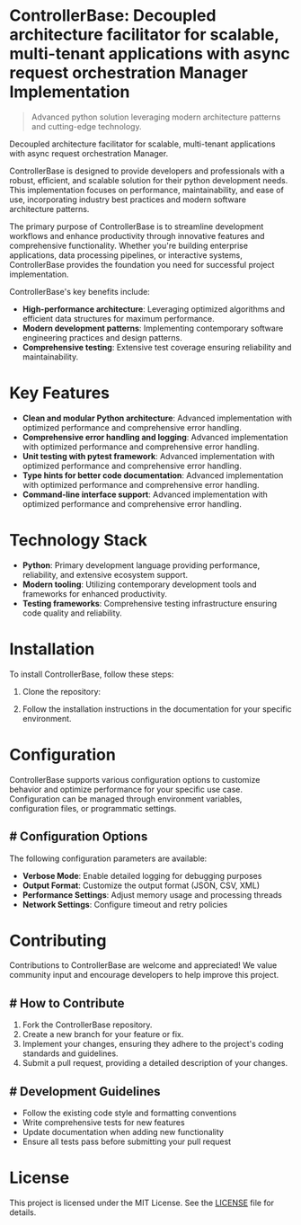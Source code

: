 <!-- fallback_ControllerBase_20250804213317_78128 -->

# ControllerBase: Decoupled architecture facilitator for scalable, multi-tenant applications with async request orchestration Manager Implementation
> Advanced python solution leveraging modern architecture patterns and cutting-edge technology.

Decoupled architecture facilitator for scalable, multi-tenant applications with async request orchestration Manager.

ControllerBase is designed to provide developers and professionals with a robust, efficient, and scalable solution for their python development needs. This implementation focuses on performance, maintainability, and ease of use, incorporating industry best practices and modern software architecture patterns.

The primary purpose of ControllerBase is to streamline development workflows and enhance productivity through innovative features and comprehensive functionality. Whether you're building enterprise applications, data processing pipelines, or interactive systems, ControllerBase provides the foundation you need for successful project implementation.

ControllerBase's key benefits include:

* **High-performance architecture**: Leveraging optimized algorithms and efficient data structures for maximum performance.
* **Modern development patterns**: Implementing contemporary software engineering practices and design patterns.
* **Comprehensive testing**: Extensive test coverage ensuring reliability and maintainability.

# Key Features

* **Clean and modular Python architecture**: Advanced implementation with optimized performance and comprehensive error handling.
* **Comprehensive error handling and logging**: Advanced implementation with optimized performance and comprehensive error handling.
* **Unit testing with pytest framework**: Advanced implementation with optimized performance and comprehensive error handling.
* **Type hints for better code documentation**: Advanced implementation with optimized performance and comprehensive error handling.
* **Command-line interface support**: Advanced implementation with optimized performance and comprehensive error handling.

# Technology Stack

* **Python**: Primary development language providing performance, reliability, and extensive ecosystem support.
* **Modern tooling**: Utilizing contemporary development tools and frameworks for enhanced productivity.
* **Testing frameworks**: Comprehensive testing infrastructure ensuring code quality and reliability.

# Installation

To install ControllerBase, follow these steps:

1. Clone the repository:


2. Follow the installation instructions in the documentation for your specific environment.

# Configuration

ControllerBase supports various configuration options to customize behavior and optimize performance for your specific use case. Configuration can be managed through environment variables, configuration files, or programmatic settings.

## # Configuration Options

The following configuration parameters are available:

* **Verbose Mode**: Enable detailed logging for debugging purposes
* **Output Format**: Customize the output format (JSON, CSV, XML)
* **Performance Settings**: Adjust memory usage and processing threads
* **Network Settings**: Configure timeout and retry policies

# Contributing

Contributions to ControllerBase are welcome and appreciated! We value community input and encourage developers to help improve this project.

## # How to Contribute

1. Fork the ControllerBase repository.
2. Create a new branch for your feature or fix.
3. Implement your changes, ensuring they adhere to the project's coding standards and guidelines.
4. Submit a pull request, providing a detailed description of your changes.

## # Development Guidelines

* Follow the existing code style and formatting conventions
* Write comprehensive tests for new features
* Update documentation when adding new functionality
* Ensure all tests pass before submitting your pull request

# License

This project is licensed under the MIT License. See the [LICENSE](https://github.com/coralnws/ControllerBase/blob/main/LICENSE) file for details.
